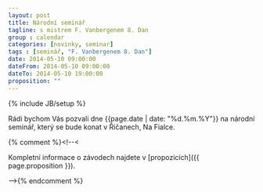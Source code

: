 ```yaml
---
layout: post
title: Národní seminář
tagline: s mistrem F. Vanbergenem 8. Dan
group : calendar
categories: [novinky, seminar]
tags : [seminář, "F. Vanbergenem 8. Dan"]
date: 2014-05-10 09:00:00
dateFrom: 2014-05-10 09:00:00
dateTo: 2014-05-10 19:00:00
proposition: ""
---
```

{% include JB/setup %}

Rádi bychom Vás pozvali dne  {{page.date | date: "%d.%m.%Y"}} na národní seminář, který se bude konat v Říčanech, Na Fialce.

{% comment %}<!--<

Kompletní informace o závodech najdete v [propozicích]({{ page.proposition }}).

-->{% endcomment %}
